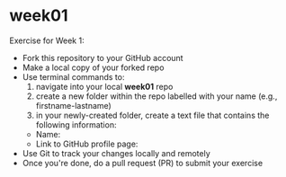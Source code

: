 # week01

Exercise for Week 1:
* Fork this repository to your GitHub account
* Make a local copy of your forked repo
* Use terminal commands to:
  1. navigate into your local **week01** repo
  2. create a new folder within the repo labelled with your name (e.g., firstname-lastname)
  3. in your newly-created folder, create a text file that contains the following information:
    * Name:
    * Link to GitHub profile page:
* Use Git to track your changes locally and remotely
* Once you're done, do a pull request (PR) to submit your exercise
